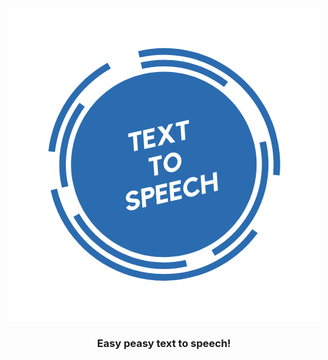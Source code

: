 <div align="center">
  <img src=".github/assets/text-to-speech.png" >
</div>

<h3 align="center">
  Easy peasy text to speech!
</h3>

<br>

<div align="center">

</div>

